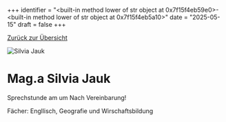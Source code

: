 
+++
identifier = "<built-in method lower of str object at 0x7f15f4eb59e0>-<built-in method lower of str object at 0x7f15f4eb5a10>"
date = "2025-05-15"
draft = false
+++

 [Zurück zur Übersicht](/schule/personen/)

<div class="row">
<div class="column">
<img src="/images/personal/Jauk.jpg" alt="Silvia Jauk"> 
</div>
<div class="column">

# Mag.a Silvia Jauk 

Sprechstunde am  um Nach Vereinbarung!

Fächer: Engllisch,  Geografie und Wirschaftsbildung













</div>
</div> 

